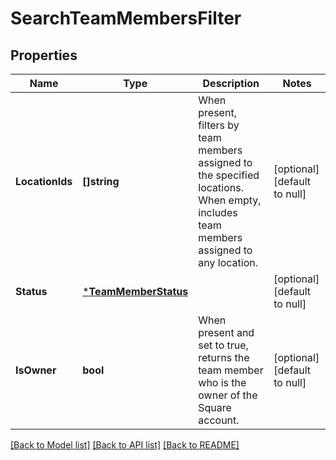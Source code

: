 # SearchTeamMembersFilter

## Properties
Name | Type | Description | Notes
------------ | ------------- | ------------- | -------------
**LocationIds** | **[]string** | When present, filters by team members assigned to the specified locations. When empty, includes team members assigned to any location. | [optional] [default to null]
**Status** | [***TeamMemberStatus**](TeamMemberStatus.md) |  | [optional] [default to null]
**IsOwner** | **bool** | When present and set to true, returns the team member who is the owner of the Square account. | [optional] [default to null]

[[Back to Model list]](../README.md#documentation-for-models) [[Back to API list]](../README.md#documentation-for-api-endpoints) [[Back to README]](../README.md)


